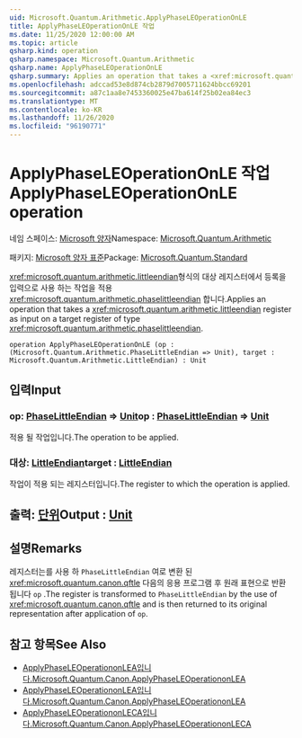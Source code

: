 ```yaml
---
uid: Microsoft.Quantum.Arithmetic.ApplyPhaseLEOperationOnLE
title: ApplyPhaseLEOperationOnLE 작업
ms.date: 11/25/2020 12:00:00 AM
ms.topic: article
qsharp.kind: operation
qsharp.namespace: Microsoft.Quantum.Arithmetic
qsharp.name: ApplyPhaseLEOperationOnLE
qsharp.summary: Applies an operation that takes a <xref:microsoft.quantum.arithmetic.littleendian> register as input on a target register of type <xref:microsoft.quantum.arithmetic.phaselittleendian>.
ms.openlocfilehash: adccad53e8d874cb2879d7005711624bbcc69201
ms.sourcegitcommit: a87c1aa8e7453360025e47ba614f25b02ea84ec3
ms.translationtype: MT
ms.contentlocale: ko-KR
ms.lasthandoff: 11/26/2020
ms.locfileid: "96190771"
---
```

# <a name="applyphaseleoperationonle-operation"></a><span data-ttu-id="438b6-102">ApplyPhaseLEOperationOnLE 작업</span><span class="sxs-lookup"><span data-stu-id="438b6-102">ApplyPhaseLEOperationOnLE operation</span></span>

<span data-ttu-id="438b6-103">네임 스페이스: [Microsoft 양자](xref:Microsoft.Quantum.Arithmetic)</span><span class="sxs-lookup"><span data-stu-id="438b6-103">Namespace: [Microsoft.Quantum.Arithmetic](xref:Microsoft.Quantum.Arithmetic)</span></span>

<span data-ttu-id="438b6-104">패키지: [Microsoft 양자 표준](https://nuget.org/packages/Microsoft.Quantum.Standard)</span><span class="sxs-lookup"><span data-stu-id="438b6-104">Package: [Microsoft.Quantum.Standard](https://nuget.org/packages/Microsoft.Quantum.Standard)</span></span>


<span data-ttu-id="438b6-105"><xref:microsoft.quantum.arithmetic.littleendian>형식의 대상 레지스터에서 등록을 입력으로 사용 하는 작업을 적용 <xref:microsoft.quantum.arithmetic.phaselittleendian> 합니다.</span><span class="sxs-lookup"><span data-stu-id="438b6-105">Applies an operation that takes a <xref:microsoft.quantum.arithmetic.littleendian> register as input on a target register of type <xref:microsoft.quantum.arithmetic.phaselittleendian>.</span></span>

```qsharp
operation ApplyPhaseLEOperationOnLE (op : (Microsoft.Quantum.Arithmetic.PhaseLittleEndian => Unit), target : Microsoft.Quantum.Arithmetic.LittleEndian) : Unit
```


## <a name="input"></a><span data-ttu-id="438b6-106">입력</span><span class="sxs-lookup"><span data-stu-id="438b6-106">Input</span></span>

### <a name="op--phaselittleendian--unit"></a><span data-ttu-id="438b6-107">op: [PhaseLittleEndian](xref:Microsoft.Quantum.Arithmetic.PhaseLittleEndian) => [Unit](xref:microsoft.quantum.lang-ref.unit)</span><span class="sxs-lookup"><span data-stu-id="438b6-107">op : [PhaseLittleEndian](xref:Microsoft.Quantum.Arithmetic.PhaseLittleEndian) => [Unit](xref:microsoft.quantum.lang-ref.unit)</span></span> 

<span data-ttu-id="438b6-108">적용 될 작업입니다.</span><span class="sxs-lookup"><span data-stu-id="438b6-108">The operation to be applied.</span></span>


### <a name="target--littleendian"></a><span data-ttu-id="438b6-109">대상: [LittleEndian](xref:Microsoft.Quantum.Arithmetic.LittleEndian)</span><span class="sxs-lookup"><span data-stu-id="438b6-109">target : [LittleEndian](xref:Microsoft.Quantum.Arithmetic.LittleEndian)</span></span>

<span data-ttu-id="438b6-110">작업이 적용 되는 레지스터입니다.</span><span class="sxs-lookup"><span data-stu-id="438b6-110">The register to which the operation is applied.</span></span>



## <a name="output--unit"></a><span data-ttu-id="438b6-111">출력: [단위](xref:microsoft.quantum.lang-ref.unit)</span><span class="sxs-lookup"><span data-stu-id="438b6-111">Output : [Unit](xref:microsoft.quantum.lang-ref.unit)</span></span>



## <a name="remarks"></a><span data-ttu-id="438b6-112">설명</span><span class="sxs-lookup"><span data-stu-id="438b6-112">Remarks</span></span>

<span data-ttu-id="438b6-113">레지스터는를 사용 하 `PhaseLittleEndian` 여로 변환 된 <xref:microsoft.quantum.canon.qftle> 다음의 응용 프로그램 후 원래 표현으로 반환 됩니다 `op` .</span><span class="sxs-lookup"><span data-stu-id="438b6-113">The register is transformed to `PhaseLittleEndian` by the use of <xref:microsoft.quantum.canon.qftle> and is then returned to its original representation after application of `op`.</span></span>

## <a name="see-also"></a><span data-ttu-id="438b6-114">참고 항목</span><span class="sxs-lookup"><span data-stu-id="438b6-114">See Also</span></span>

- [<span data-ttu-id="438b6-115">ApplyPhaseLEOperationonLEA입니다.</span><span class="sxs-lookup"><span data-stu-id="438b6-115">Microsoft.Quantum.Canon.ApplyPhaseLEOperationonLEA</span></span>](xref:Microsoft.Quantum.Canon.ApplyPhaseLEOperationonLEA)
- [<span data-ttu-id="438b6-116">ApplyPhaseLEOperationonLEA입니다.</span><span class="sxs-lookup"><span data-stu-id="438b6-116">Microsoft.Quantum.Canon.ApplyPhaseLEOperationonLEA</span></span>](xref:Microsoft.Quantum.Canon.ApplyPhaseLEOperationonLEA)
- [<span data-ttu-id="438b6-117">ApplyPhaseLEOperationonLECA입니다.</span><span class="sxs-lookup"><span data-stu-id="438b6-117">Microsoft.Quantum.Canon.ApplyPhaseLEOperationonLECA</span></span>](xref:Microsoft.Quantum.Canon.ApplyPhaseLEOperationonLECA)